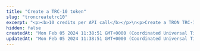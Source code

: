 ```yaml
---
title: "Create a TRC-10 token"
slug: "troncreatetrc10"
excerpt: "<p><b>10 credits per API call</b></p>\n<p>Create a TRON TRC-10 token.</p>\n<p>One TRON account can create only one TRC-10 token. The whole supply of the token is transferred to the issuer's account 100 seconds after the token has been created.</p>\n<p><b>Signing a transaction</b><br/>\nWhen creating a TRC-10 token, you are charged a fee for the transaction, and you must sign the transaction with the private key of the blockchain address from which the fee will be deducted.</p>\n<p>Providing the private key in the API is not a secure way of signing transactions, because the private key can be stolen or exposed. Your private keys should never leave your security perimeter. You should use the private keys only for testing a solution you are building on the <b>testnet</b> of a blockchain.</p>\n<p>For signing transactions on the <b>mainnet</b>, we strongly recommend that you use the Tatum <a href=\"https://github.com/tatumio/tatum-kms\" target=\"_blank\">Key Management System (KMS)</a> and provide the signature ID instead of the private key in the API. Alternatively, you can use the <a href=\"https://github.com/tatumio/tatum-js/tree/v2\" target=\"_blank\">Tatum JavaScript client</a>.</p>"
hidden: false
createdAt: "Mon Feb 05 2024 11:38:51 GMT+0000 (Coordinated Universal Time)"
updatedAt: "Mon Feb 05 2024 11:38:51 GMT+0000 (Coordinated Universal Time)"
---
```

